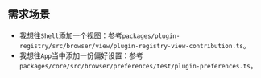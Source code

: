 ## 需求场景

- 我想往`Shell`添加一个视图：参考`packages/plugin-registry/src/browser/view/plugin-registry-view-contribution.ts`。
- 我想往`App`当中添加一份偏好设置：参考`packages/core/src/browser/preferences/test/plugin-preferences.ts`。